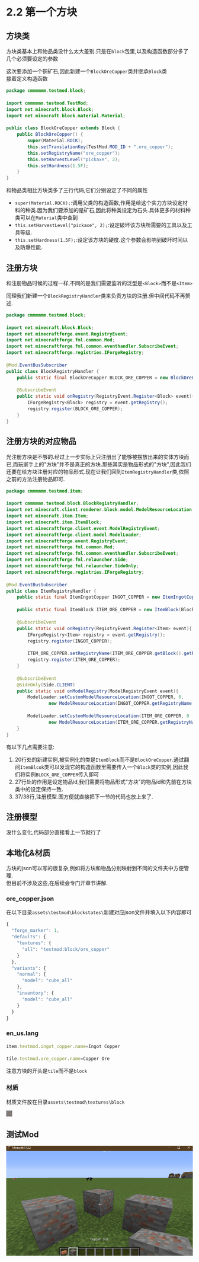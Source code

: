 # 2.2 第一个方块

## 方块类

方块类基本上和物品类没什么太大差别.只是在`block`包里,以及构造函数部分多了几个必须要设定的参数

这次要添加一个铜矿石,因此新建一个`BlockOreCopper`类并继承`Block`类\
接着定义构造函数

```java
package cmmmmmm.testmod.block;

import cmmmmmm.testmod.TestMod;
import net.minecraft.block.Block;
import net.minecraft.block.material.Material;

public class BlockOreCopper extends Block {
    public BlockOreCopper() {
        super(Material.ROCK);
        this.setTranslationKey(TestMod.MOD_ID + ".ore_copper");
        this.setRegistryName("ore_copper");
        this.setHarvestLevel("pickaxe", 2);
        this.setHardness(1.5F);
    }
}
```

和物品类相比方块类多了三行代码,它们分别设定了不同的属性

* `super(Material.ROCK);`:调用父类的构造函数,作用是给这个实力方块设定材料的种类.因为我们要添加的是矿石,因此将种类设定为石头.具体更多的材料种类可以在`Material`类中查到
* `this.setHarvestLevel("pickaxe", 2);`:设定破坏该方块所需要的工具以及工具等级.
* `this.setHardness(1.5F);`:设定该方块的硬度.这个参数会影响到破坏时间以及防爆性能.

## 注册方块

和注册物品时候的过程一样,不同的是我们需要监听的泛型是`<Block>`而不是`<Item>`

同理我们新建一个`BlockRegistryHandler`类来负责方块的注册.但中间代码不再赘述.

```java
package cmmmmmm.testmod.block;

import net.minecraft.block.Block;
import net.minecraftforge.event.RegistryEvent;
import net.minecraftforge.fml.common.Mod;
import net.minecraftforge.fml.common.eventhandler.SubscribeEvent;
import net.minecraftforge.registries.IForgeRegistry;

@Mod.EventBusSubscriber
public class BlockRegistryHandler {
    public static final BlockOreCopper BLOCK_ORE_COPPER = new BlockOreCopper();

    @SubscribeEvent
    public static void onRegistry(RegistryEvent.Register<Block> event){
        IForgeRegistry<Block> registry = event.getRegistry();
        registry.register(BLOCK_ORE_COPPER);
    }
}

```

## 注册方块的对应物品

光注册方块是不够的.经过上一步实际上只注册出了能够被摆放出来的实体方块而已,而玩家手上的"方块"并不是真正的方块.那些其实是物品形式的"方块",因此我们还要在给方块注册对应的物品形式.现在让我们回到`ItemRegistryHandler`类,依照之前的方法注册物品即可.

```java
package cmmmmmm.testmod.item;

import cmmmmmm.testmod.block.BlockRegistryHandler;
import net.minecraft.client.renderer.block.model.ModelResourceLocation;
import net.minecraft.item.Item;
import net.minecraft.item.ItemBlock;
import net.minecraftforge.client.event.ModelRegistryEvent;
import net.minecraftforge.client.model.ModelLoader;
import net.minecraftforge.event.RegistryEvent;
import net.minecraftforge.fml.common.Mod;
import net.minecraftforge.fml.common.eventhandler.SubscribeEvent;
import net.minecraftforge.fml.relauncher.Side;
import net.minecraftforge.fml.relauncher.SideOnly;
import net.minecraftforge.registries.IForgeRegistry;

@Mod.EventBusSubscriber
public class ItemRegistryHandler {
    public static final ItemIngotCopper INGOT_COPPER = new ItemIngotCopper();

    public static final ItemBlock ITEM_ORE_COPPER = new ItemBlock(BlockRegistryHandler.BLOCK_ORE_COPPER);

    @SubscribeEvent
    public static void onRegistry(RegistryEvent.Register<Item> event){
        IForgeRegistry<Item> registry = event.getRegistry();
        registry.register(INGOT_COPPER);
        
        ITEM_ORE_COPPER.setRegistryName(ITEM_ORE_COPPER.getBlock().getRegistryName());
        registry.register(ITEM_ORE_COPPER);
    }

    @SubscribeEvent
    @SideOnly(Side.CLIENT)
    public static void onModelRegistry(ModelRegistryEvent event){
        ModelLoader.setCustomModelResourceLocation(INGOT_COPPER, 0,
                new ModelResourceLocation(INGOT_COPPER.getRegistryName(), "inventory"));
        
        ModelLoader.setCustomModelResourceLocation(ITEM_ORE_COPPER, 0 ,
                new ModelResourceLocation(ITEM_ORE_COPPER.getRegistryName(), "inventory"));
    }
}
```

有以下几点需要注意:

1. 20行处的新建实例,被实例化的类是`ItemBlock`而不是`BlockOreCopper`.通过翻阅`ItemBlcok`类可以发现它的构造函数里需要传入一个`Block`类的实例,因此我们将实例`BLOCK_ORE_COPPER`传入即可
2. 27行处的作用是设定物品id,我们需要将物品形式"方块"的物品id和先前在方块类中的设定保持一致.
3. 37/38行,注册模型.图方便就直接把下一节的代码也放上来了.

## 注册模型

没什么变化,代码部分直接看上一节就行了

## 本地化&材质

方块的json可以写的很复杂,例如将方块和物品分别映射到不同的文件夹中方便管理.\
但目前不涉及这些,在后续会专门开章节讲解.

### ore\_copper.json

在以下目录`assets\testmod\blockstates\`新建对应json文件并填入以下内容即可

```javascript
{
  "forge_marker": 1,
  "defaults": {
    "textures": {
      "all": "testmod:block/ore_copper"
    }
  },
  "variants": {
    "normal": {
      "model": "cube_all"
    },
    "inventory": {
      "model": "cube_all"
    }
  }
}
```

### en\_us.lang

```javascript
item.testmod.ingot_copper.name=Ingot Copper

tile.testmod.ore_copper.name=Copper Ore
```

注意方块的开头是`tile`而不是`block`

### 材质

材质文件放在目录`assets\testmod\textures\block`

![](</../../assets/image (50).png>)

## 测试Mod

![](</../../assets/image (66).png>)
